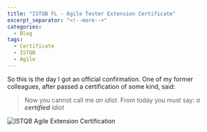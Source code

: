 ```yaml
---
title: "ISTQB FL - Agile Tester Extension Certificate"
excerpt_separator: "<!--more-->"
categories:
  - Blog
tags:
  - Certificate
  - ISTQB
  - Agile
---
```


So this is the day I got an official confirmation.
One of my former colleagues, after passed a certification of some kind, said:
> Now you cannot call me *an idiot*. From today you must say: *a **certified** idiot*




<img src="{{ site.url }}{{ site.baseurl }}/assets/images/sjsi_istqb_agile.png" alt="ISTQB Agile Extension Certification">

<!--more-->
